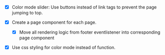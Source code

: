 - [x] Color mode slider: Use buttons instead of link tags to prevent the page jumping to top.

- [x] Create a page component for each page.

  - [x] Move all rendering logic from footer eventlistener into corresponding page component

- [x] Use css styling for color mode instead of function.
